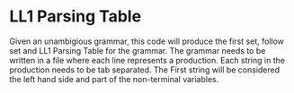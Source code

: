 # LL1 Parsing Table

Given an unambigious grammar, this code will produce the first set, follow set and LL1 Parsing Table for the grammar. The grammar needs to be written in a file where each line represents a production. Each string in the production needs to be tab separated. The First string will be considered the left hand side and part of the non-terminal variables.